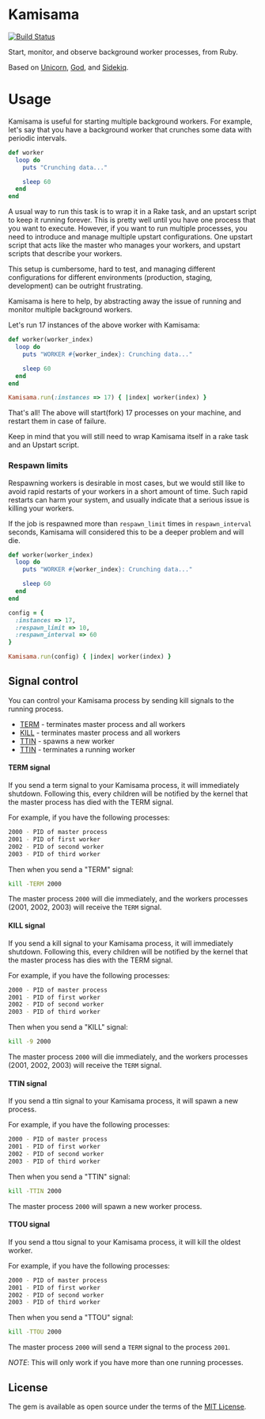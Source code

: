 # Kamisama

[![Build Status](https://semaphoreci.com/api/v1/renderedtext/kamisama/branches/master/badge.svg)](https://semaphoreci.com/renderedtext/kamisama)

Start, monitor, and observe background worker processes, from Ruby.

Based on [Unicorn](), [God](), and [Sidekiq]().

# Usage

Kamisama is useful for starting multiple background workers. For example, let's
say that you have a background worker that crunches some data with periodic
intervals.

``` ruby
def worker
  loop do
    puts "Crunching data..."

    sleep 60
  end
end
```

A usual way to run this task is to wrap it in a Rake task, and an upstart script
to keep it running forever. This is pretty well until you have one process that
you want to execute. However, if you want to run multiple processes, you need to
introduce and manage multiple upstart configurations. One upstart script that
acts like the master who manages your workers, and upstart scripts that describe
your workers.

This setup is cumbersome, hard to test, and managing different configurations
for different environments (production, staging, development) can be outright
frustrating.

Kamisama is here to help, by abstracting away the issue of running and monitor
multiple background workers.

Let's run 17 instances of the above worker with Kamisama:

``` ruby
def worker(worker_index)
  loop do
    puts "WORKER #{worker_index}: Crunching data..."

    sleep 60
  end
end

Kamisama.run(:instances => 17) { |index| worker(index) }
```

That's all! The above will start(fork) 17 processes on your machine, and restart
them in case of failure.

Keep in mind that you will still need to wrap Kamisama itself in a rake task
and an Upstart script.

### Respawn limits

Respawning workers is desirable in most cases, but we would still like to avoid
rapid restarts of your workers in a short amount of time. Such rapid restarts
can harm your system, and usually indicate that a serious issue is killing
your workers.

If the job is respawned more than `respawn_limit` times in `respawn_interval`
seconds, Kamisama will considered this to be a deeper problem and will die.

``` ruby
def worker(worker_index)
  loop do
    puts "WORKER #{worker_index}: Crunching data..."

    sleep 60
  end
end

config = {
  :instances => 17,
  :respawn_limit => 10,
  :respawn_interval => 60
}

Kamisama.run(config) { |index| worker(index) }
```

## Signal control

You can control your Kamisama process by sending kill signals to the running
process.

- [TERM](#term-signal) - terminates master process and all workers
- [KILL](#kill-signal)  - terminates master process and all workers
- [TTIN](#ttin-signal) - spawns a new worker
- [TTIN](#ttou-signal) - terminates a running worker

#### TERM signal

If you send a term signal to your Kamisama process, it will immediately
shutdown. Following this, every children will be notified by the kernel that the
master process has died with the TERM signal.

For example, if you have the following processes:

``` bash
2000 - PID of master process
2001 - PID of first worker
2002 - PID of second worker
2003 - PID of third worker
```

Then when you send a "TERM" signal:

``` bash
kill -TERM 2000
```

The master process `2000` will die immediately, and the workers processes
(2001, 2002, 2003) will receive the `TERM` signal.

#### KILL signal

If you send a kill signal to your Kamisama process, it will immediately
shutdown. Following this, every children will be notified by the kernel that the
master process has dies with the TERM signal.

For example, if you have the following processes:

``` bash
2000 - PID of master process
2001 - PID of first worker
2002 - PID of second worker
2003 - PID of third worker
```

Then when you send a "KILL" signal:

``` bash
kill -9 2000
```

The master process `2000` will die immediately, and the workers processes
(2001, 2002, 2003) will receive the `TERM` signal.

#### TTIN signal

If you send a ttin signal to your Kamisama process, it will spawn a new process.

For example, if you have the following processes:

``` bash
2000 - PID of master process
2001 - PID of first worker
2002 - PID of second worker
2003 - PID of third worker
```

Then when you send a "TTIN" signal:

``` bash
kill -TTIN 2000
```

The master process `2000` will spawn a new worker process.

#### TTOU signal

If you send a ttou signal to your Kamisama process, it will kill the oldest
worker.

For example, if you have the following processes:

``` bash
2000 - PID of master process
2001 - PID of first worker
2002 - PID of second worker
2003 - PID of third worker
```

Then when you send a "TTOU" signal:

``` bash
kill -TTOU 2000
```

The master process `2000` will send a `TERM` signal to the process `2001`.

*NOTE*: This will only work if you have more than one running processes.

## License

The gem is available as open source under the terms of the
[MIT License](http://opensource.org/licenses/MIT).
